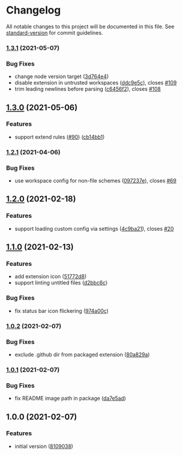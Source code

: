 # Changelog

All notable changes to this project will be documented in this file. See [standard-version](https://github.com/conventional-changelog/standard-version) for commit guidelines.

### [1.3.1](https://github.com/joshbolduc/vscode-commitlint/compare/v1.3.0...v1.3.1) (2021-05-07)

### Bug Fixes

- change node version target ([3d764e4](https://github.com/joshbolduc/vscode-commitlint/commit/3d764e4660e739ac8bfcab80c3691d74b7f09e78))
- disable extension in untrusted workspaces ([ddc9e5c](https://github.com/joshbolduc/vscode-commitlint/commit/ddc9e5cdafe7a449eae7e0b76fb0cd7d54894c59)), closes [#109](https://github.com/joshbolduc/vscode-commitlint/issues/109)
- trim leading newlines before parsing ([c6456f2](https://github.com/joshbolduc/vscode-commitlint/commit/c6456f2b185c4ccb6d6eb70f79a618b92002aead)), closes [#108](https://github.com/joshbolduc/vscode-commitlint/issues/108)

## [1.3.0](https://github.com/joshbolduc/vscode-commitlint/compare/v1.2.1...v1.3.0) (2021-05-06)

### Features

- support extend rules ([#90](https://github.com/joshbolduc/vscode-commitlint/issues/90)) ([cb14bb1](https://github.com/joshbolduc/vscode-commitlint/commit/cb14bb1f11e05bf11e92350b56f1a0e02d6b93a4))

### [1.2.1](https://github.com/joshbolduc/vscode-commitlint/compare/v1.2.0...v1.2.1) (2021-04-06)

### Bug Fixes

- use workspace config for non-file schemes ([097237e](https://github.com/joshbolduc/vscode-commitlint/commit/097237eae14569c327e845453d6e9155cc1d4828)), closes [#69](https://github.com/joshbolduc/vscode-commitlint/issues/69)

## [1.2.0](https://github.com/joshbolduc/vscode-commitlint/compare/v1.1.0...v1.2.0) (2021-02-18)

### Features

- support loading custom config via settings ([4c9ba21](https://github.com/joshbolduc/vscode-commitlint/commit/4c9ba21020254841d50f1bd6096f5a8339b87225)), closes [#20](https://github.com/joshbolduc/vscode-commitlint/issues/20)

## [1.1.0](https://github.com/joshbolduc/vscode-commitlint/compare/v1.0.2...v1.1.0) (2021-02-13)

### Features

- add extension icon ([51772d8](https://github.com/joshbolduc/vscode-commitlint/commit/51772d84fc799a1feb30ccc0d35c07b837ee3634))
- support linting untitled files ([d2bbc6c](https://github.com/joshbolduc/vscode-commitlint/commit/d2bbc6c4d304c752653b04adc024b3757de4bc14))

### Bug Fixes

- fix status bar icon flickering ([974a00c](https://github.com/joshbolduc/vscode-commitlint/commit/974a00c5308d0a178d4301056828b43d39657ece))

### [1.0.2](https://github.com/joshbolduc/vscode-commitlint/compare/v1.0.1...v1.0.2) (2021-02-07)

### Bug Fixes

- exclude .github dir from packaged extension ([80a829a](https://github.com/joshbolduc/vscode-commitlint/commit/80a829a3a3eef4cd45d09a7e1c3941237627e75d))

### [1.0.1](https://github.com/joshbolduc/vscode-commitlint/compare/v1.0.0...v1.0.1) (2021-02-07)

### Bug Fixes

- fix README image path in package ([da7e5ad](https://github.com/joshbolduc/vscode-commitlint/commit/da7e5ade6557caf9e61677fb15d426101db2179a))

## 1.0.0 (2021-02-07)

### Features

- initial version ([8109038](https://github.com/joshbolduc/vscode-commitlint/commit/810903895f3f7705b7b18d9a8071aa97ee131f8b))
